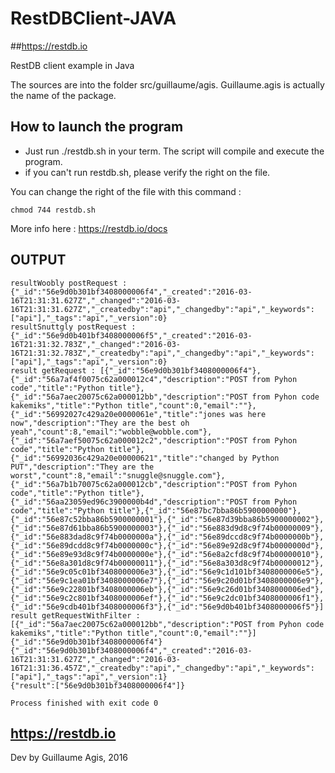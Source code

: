 # RestDBClient-JAVA

##https://restdb.io 
 
RestDB client example in  Java

The sources are into the folder src/guillaume/agis. Guillaume.agis is actually the name of the package.

## How to launch the program

- Just run ./restdb.sh in your term. The script will compile and execute the program.
- if you can't run restdb.sh, please verify the right on the file.

You can change the right of the file with this command : 
``` 
chmod 744 restdb.sh
```

More info here : https://restdb.io/docs

## OUTPUT

```
resultWoobly postRequest : {"_id":"56e9d0b301bf3408000006f4","_created":"2016-03-16T21:31:31.627Z","_changed":"2016-03-16T21:31:31.627Z","_createdby":"api","_changedby":"api","_keywords":["api"],"_tags":"api","_version":0}
resultSnuttgly postRequest : {"_id":"56e9d0b401bf3408000006f5","_created":"2016-03-16T21:31:32.783Z","_changed":"2016-03-16T21:31:32.783Z","_createdby":"api","_changedby":"api","_keywords":["api"],"_tags":"api","_version":0}
result getRequest : [{"_id":"56e9d0b301bf3408000006f4"},{"_id":"56a7af4f0075c62a000012c4","description":"POST from Pyhon code","title":"Python title"},{"_id":"56a7aec20075c62a000012bb","description":"POST from Pyhon code kakemiks","title":"Python title","count":0,"email":""},{"_id":"56992027c429a20e0000061e","title":"jones was here now","description":"They are the best oh yeah","count":8,"email":"wobble@wobble.com"},{"_id":"56a7aef50075c62a000012c2","description":"POST from Pyhon code","title":"Python title"},{"_id":"56992036c429a20e00000621","title":"changed by Python PUT","description":"They are the worst","count":8,"email":"snuggle@snuggle.com"},{"_id":"56a7b1b70075c62a000012cb","description":"POST from Pyhon code","title":"Python title"},{"_id":"56aa23059ed96c3900000b4d","description":"POST from Pyhon code","title":"Python title"},{"_id":"56e87bc7bba86b5900000000"},{"_id":"56e87c52bba86b5900000001"},{"_id":"56e87d39bba86b5900000002"},{"_id":"56e87d61bba86b5900000003"},{"_id":"56e883d9d8c9f74b00000009"},{"_id":"56e883dad8c9f74b0000000a"},{"_id":"56e89dccd8c9f74b0000000b"},{"_id":"56e89dcdd8c9f74b0000000c"},{"_id":"56e89e92d8c9f74b0000000d"},{"_id":"56e89e93d8c9f74b0000000e"},{"_id":"56e8a2cfd8c9f74b00000010"},{"_id":"56e8a301d8c9f74b00000011"},{"_id":"56e8a303d8c9f74b00000012"},{"_id":"56e9c05c01bf3408000006e3"},{"_id":"56e9c1d101bf3408000006e5"},{"_id":"56e9c1ea01bf3408000006e7"},{"_id":"56e9c20d01bf3408000006e9"},{"_id":"56e9c22801bf3408000006eb"},{"_id":"56e9c26d01bf3408000006ed"},{"_id":"56e9c2c801bf3408000006ef"},{"_id":"56e9c2dc01bf3408000006f1"},{"_id":"56e9cdb401bf3408000006f3"},{"_id":"56e9d0b401bf3408000006f5"}]
result getRequestWithFilter : [{"_id":"56a7aec20075c62a000012bb","description":"POST from Pyhon code kakemiks","title":"Python title","count":0,"email":""}]
{"_id":"56e9d0b301bf3408000006f4"}
{"_id":"56e9d0b301bf3408000006f4","_created":"2016-03-16T21:31:31.627Z","_changed":"2016-03-16T21:31:36.457Z","_createdby":"api","_changedby":"api","_keywords":["api"],"_tags":"api","_version":1}
{"result":["56e9d0b301bf3408000006f4"]}

Process finished with exit code 0
```


##  https://restdb.io 

Dev by Guillaume Agis, 2016
